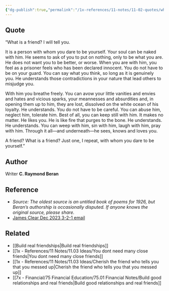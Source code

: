 ```yaml
---
{"dg-publish":true,"permalink":"/1x-references/11-notes/11-02-quotes/what-is-a-friend-just-one-with-whom-you-dare-to-be-yourself-c-raymond-beran/","title":"What is a friend? Just one with whom you dare to be yourself - C. Raymond Beran"}
---
```




## Quote
“What is a friend? I will tell you.

It is a person with whom you dare to be yourself. Your soul can be naked with him. He seems to ask of you to put on nothing, only to be what you are. He does not want you to be better, or worse. When you are with him, you feel as a prisoner feels who has been declared innocent. You do not have to be on your guard. You can say what you think, so long as it is genuinely you. He understands those contradictions in your nature that lead others to misjudge you.

With him you breathe freely. You can avow your little vanities and envies and hates and vicious sparks, your meannesses and absurdities and, in opening them up to him, they are lost, dissolved on the white ocean of his loyalty. He understands. You do not have to be careful. You can abuse him, neglect him, tolerate him. Best of all, you can keep still with him. It makes no matter. He likes you. He is like fire that purges to the bone. He understands. He understands. You can weep with him, sin with him, laugh with him, pray with him. Through it all—and underneath—he sees, knows and loves you.

A friend? What is a friend? Just one, I repeat, with whom you dare to be yourself.”


## Author
Writer **C. Raymond Beran**

## Reference
- _Source: The oldest source is an untitled book of poems for 1926, but Beran’s authorship is occasionally disputed. If anyone knows the original source, please share._
- [James Clear Dec 2023 3-2-1 email](https://jamesclear.com/3-2-1/december-21-2023)

## Related
- [[Build real friendships\|Build real friendships]]
- [[1x - References/11 Notes/11.03 Ideas/You dont need many close friends\|You dont need many close friends]]
- [[1x - References/11 Notes/11.03 Ideas/Cherish the friend who tells you that you messed up\|Cherish the friend who tells you that you messed up]]
- [[7x - Financial/75 Financial Education/75.01 Financial Notes/Build good relationships and real friends\|Build good relationships and real friends]]
